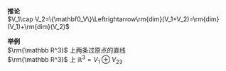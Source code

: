 **推论**  
$V_1\cap V_2=\{\mathbf0_V\}\Leftrightarrow\rm{dim}(V_1+V_2)=\rm{dim}(V_1)+\rm{dim}(V_2)$  
  
**举例**  
$\rm{\mathbb R^3}$ 上两条过原点的直线  
$\rm{\mathbb R^3}$ 上 $\mathbb R^3=V_1\oplus V_{23}$  

